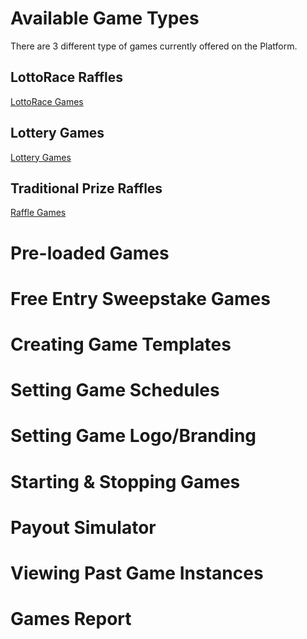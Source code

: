 <!-- TITLE: Games -->
<!-- SUBTITLE: A quick summary of Games -->

# Available Game Types

There are 3 different type of games currently offered on the Platform.

## LottoRace Raffles

 [LottoRace Games](/administration/games/lottorace "Managing your Lottery & Raffle Games")




## Lottery Games

 [Lottery Games](/administration/games/lottery  "Managing your Lottery Games")

## Traditional Prize Raffles

[Raffle Games](/administration/games/raffle "Managing your Raffle Games ")

# Pre-loaded Games
# Free Entry Sweepstake Games
# Creating Game Templates
# Setting Game Schedules
# Setting Game Logo/Branding
# Starting & Stopping Games
# Payout Simulator
# Viewing Past Game Instances
# Games Report





